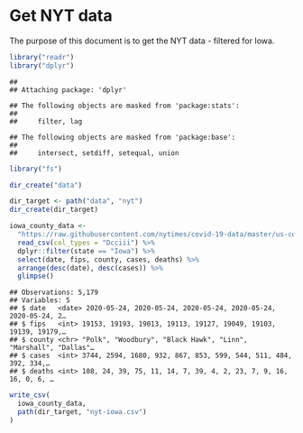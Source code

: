 Get NYT data
================

The purpose of this document is to get the NYT data - filtered for Iowa.

``` r
library("readr")
library("dplyr")
```

    ## 
    ## Attaching package: 'dplyr'

    ## The following objects are masked from 'package:stats':
    ## 
    ##     filter, lag

    ## The following objects are masked from 'package:base':
    ## 
    ##     intersect, setdiff, setequal, union

``` r
library("fs")
```

``` r
dir_create("data")

dir_target <- path("data", "nyt")
dir_create(dir_target)
```

``` r
iowa_county_data <- 
  "https://raw.githubusercontent.com/nytimes/covid-19-data/master/us-counties.csv" %>%
  read_csv(col_types = "Dcciii") %>%
  dplyr::filter(state == "Iowa") %>%
  select(date, fips, county, cases, deaths) %>%
  arrange(desc(date), desc(cases)) %>%
  glimpse()
```

    ## Observations: 5,179
    ## Variables: 5
    ## $ date   <date> 2020-05-24, 2020-05-24, 2020-05-24, 2020-05-24, 2020-05-24, 2…
    ## $ fips   <int> 19153, 19193, 19013, 19113, 19127, 19049, 19103, 19139, 19179,…
    ## $ county <chr> "Polk", "Woodbury", "Black Hawk", "Linn", "Marshall", "Dallas"…
    ## $ cases  <int> 3744, 2594, 1680, 932, 867, 853, 599, 544, 511, 484, 392, 334,…
    ## $ deaths <int> 108, 24, 39, 75, 11, 14, 7, 39, 4, 2, 23, 7, 9, 16, 16, 0, 6, …

``` r
write_csv(
  iowa_county_data,
  path(dir_target, "nyt-iowa.csv")
)
```
